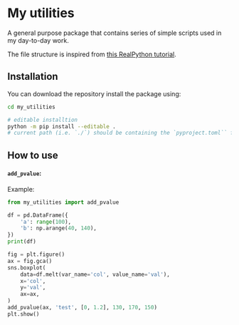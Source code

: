 # My utilities
A general purpose package that contains series of simple scripts used in my day-to-day work.

The file structure is inspired from [this RealPython tutorial](https://realpython.com/pypi-publish-python-package/).

## Installation

You can download the repository install the package using:
```bash
cd my_utilities

# editable installtion
python -m pip install --editable .
# current path (i.e. `./`) should be containing the `pyproject.toml`` file.
```

## How to use

#### `add_pvalue`:
Example:
```python
from my_utilities import add_pvalue

df = pd.DataFrame({
    'a': range(100),
    'b': np.arange(40, 140),
})
print(df)

fig = plt.figure()
ax = fig.gca()
sns.boxplot(
    data=df.melt(var_name='col', value_name='val'),
    x='col',
    y='val',
    ax=ax,
)
add_pvalue(ax, 'test', [0, 1.2], 130, 170, 150)
plt.show()
```